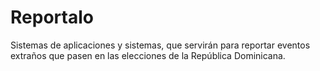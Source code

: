 # Reportalo
Sistemas de aplicaciones y sistemas, que servirán para reportar eventos extraños que pasen en las elecciones de la República Dominicana.
